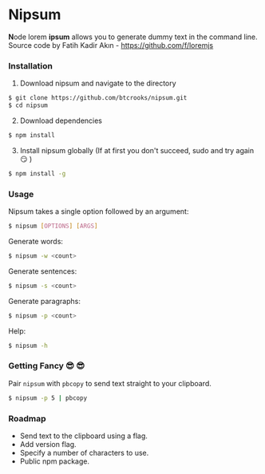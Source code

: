 # Nipsum
**N**ode lorem **ipsum** allows you to generate dummy text in the command line.  
Source code by Fatih Kadir Akın - https://github.com/f/loremjs

### Installation
1) Download nipsum and navigate to the directory
```bash
$ git clone https://github.com/btcrooks/nipsum.git
$ cd nipsum
```
2) Download dependencies
```bash
$ npm install
```
3) Install nipsum globally (If at first you don't succeed, sudo and try again :smirk: )
```bash
$ npm install -g
```

### Usage
Nipsum takes a single option followed by an argument:
```bash
$ nipsum [OPTIONS] [ARGS]
```


Generate words:
```bash
$ nipsum -w <count>
```
Generate sentences:
```bash
$ nipsum -s <count>
```
Generate paragraphs:
```bash
$ nipsum -p <count>
```
Help:
```bash
$ nipsum -h
```

### Getting Fancy :sunglasses: :sunglasses:
Pair `nipsum` with `pbcopy` to send text straight to your clipboard.  
```bash
$ nipsum -p 5 | pbcopy
```

### Roadmap
* Send text to the clipboard using a flag.
* Add version flag.
* Specify a number of characters to use.
* Public npm package.
